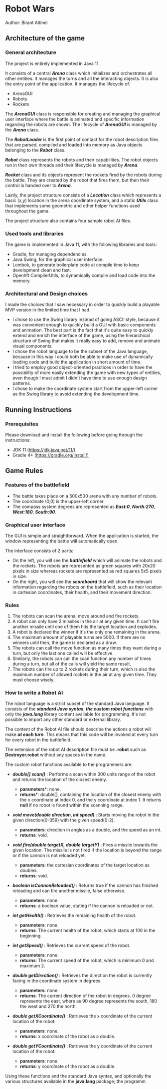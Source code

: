 # Robot Wars

Author: Birant Altinel

## Architecture of the game

### General architecture

The project is entirely implemented in Java 11.

It consists of a central ***Arena*** class
which initializes and orchestrates all other entities.
It manages the turns and all the interacting objects.
It is also the entry point of the application.
It manages the lifecycle of:

* ArenaGUI
* Robots
* Rockets

The ***ArenaGUI*** class is responsible for creating and managing
the graphical user interface where the battle is animated and specific
information regarding the robots are shown. The lifecycle of ***ArenaGUI*** is
managed by the ***Arena*** class.

The ***RobotLoader*** is the first point of contact for the robot description files
that are parsed, compiled and loaded into memory as Java objects belonging to the
***Robot*** class.

***Robot*** class represents the robots and their capabilities. The robot objects
run in their own threads and their lifecycle is managed by ***Arena***.

***Rocket*** class and its objects represent the rockets fired by the robots
during the battle. They are created by the robot that fires them, but then their control
is handed over to ***Arena***.

Lastly, the project structure consists of a ***Location*** class which represents a basic
(x,y) location in the arena coordinate system, and a static ***Utils*** class that implements
some geometric and other helper functions used throughout the game.

The project structure also contains four sample robot AI files.

### Used tools and libraries

The game is implemented in Java 11, with the following libraries and tools:

* Gradle, for managing dependencies.
* Java Swing, for the graphical user interface.
* Lombok, to generate boilerplate code at compile time to keep development clean and fast.
* Openhft CompilerUtils, to dynamically compile and load code into the memory.

### Architectural and Design choices

I made the choices that I saw necessary in order to quickly build a playable MVP version
in the limited time that I had.

* I chose to use the Swing library instead of going ASCII style, because it was convenient enough to quickly
build a GUI with basic components and animation. The best part is the fact that it's quite easy to
quickly extend and enrich the interface of the game, using the hierarchical structure of Swing
that makes it really easy to add, remove and animate visual components.
* I chose the robot language to be the subset of the Java language, because in this way I could both
be able to make use of dynamically loading code and build the application in short amount of time.
* I tried to employ good object-oriented practices in order to have the possibility of
more easily extending the game with new types of entities, even though I must admit I didn't
have time to use enough design patterns.
* I chose to make the coordinate system start from the upper-left corner as the Swing library
to avoid extending the development time.

## Running Instructions

### Prerequisites

Please download and install the following before going through the instructions:

* JDK 11 (<https://jdk.java.net/11/)>
* Gradle 4+ (<https://gradle.org/install/)>

## Game Rules

### Features of the battlefield

* The battle takes place on a 500x500 arena with any number of robots.
* The coordinate (0,0) is the upper-left corner.
* The compass system degrees are represented as ***East:0***, ***North:270***, ***West:180***, ***South:90***.

### Graphical user interface

The GUI is simple and straightforward. When the application is started, the window representing the battle will automatically open.

The interface consists of 2 parts:

* On the left, you will see the ***battlefield*** which will animate the robots and the rockets. The robots are represented as green squares with 20x20 pixels in size whereas rockets are represented as red squares 5x5 pixels in size.
* On the right, you will see the ***scoreboard*** that will show the relevant information regarding the robots on the battlefield, such as their location in cartesian coordinates, their health,
and their movement direction.

### Rules

1. The robots can scan the arena, move around and fire rockets.
2. A robot can only have 2 missiles in the air at any given time. It can't fire another missile
until one of them hits the target location and explodes.
3. A robot is declared the winner if it's the only one remaining in the arena.
4. The maximum amount of playable turns are 5000. If there are no winners until then, the game
is declared as a draw.
5. The robots can call the move function as many times they want during a turn, but only the last one called will be effective.
6. Similarly, the robots can call the scan function any number of times during a turn, but all of the calls will yield the same result.
7. The robots can fire up to 2 rockets during their turn, which is also the maximum number of allowed rockets in the air at any given time. They must choose wisely.

### How to write a Robot AI

The robot language is a strict subset of the standard Java language. It consists of the ***standard Java syntax***, ***the custom robot functions*** with only the ***java.lang*** library content available for programming. It's not possible to import any other standard or external library.

The content of the Robot AI file should describe the actions a robot will make ***at each turn***. 
This means that this code will be invoked at every turn for every robot in the battlefield. 

The extension of the robot AI description file must be **.robot** such as **Destroyer.robot** without any spaces in the name.

The custom robot functions available to the programmers are:

* ***double[] scan()*** : Performs a scan within 300 units range of the robot and returns the location of the closest enemy.
  * **parameters***: none.
  * **returns***: double[], containing the location of the closest enemy with the x coordinate at index 0, and the y coordinate at index 1. It returns **null** if no robot is found within the scanning range.

* ***void move(double direction, int speed)*** : Starts moving the robot in the given direction(0-359) with the given speed(0-2).
  * **parameters**: direction in angles as a double, and the speed as an int.
  * **returns**: void.

* ***void fire(double targetX, double targetY)*** : Fires a missile towards the given location. The missile is not fired if the location is beyond the range or if the cannon is not reloaded yet.
  * **parameters**: the cartesian coordinates of the target location as doubles.
  * **returns**: void.

* ***boolean isCannonReloaded()*** : Returns true if the cannon has finished reloading and can fire another missile, false otherwise.
  * **parameters**: none.
  * **returns**: a boolean value, stating if the cannon is reloaded or not.

* ***int getHealth()*** : Retrieves the remaining health of the robot.
  * **parameters**: none.
  * **returns**: The current health of the robot, which starts at 100 in the beginning.

* ***int getSpeed()*** : Retrieves the current speed of the robot.
  * **parameters**: none.
  * **returns**: The current speed of the robot, which is minimum 0 and maximum 2.

* ***double getDirection()*** : Retrieves the direction the robot is currently facing in the coordinate system in degrees.
  * **parameters**: none.
  * **returns**: The current direction of the robot in degrees. 0 degree represents the east, where as 90 degree represents the south, 180 the west and 270 the north.

* ***double getXCoordinate()*** : Retrieves the x coordinate of the current location of the robot:
  * **parameters**: none.
  * **returns**: x coordinate of the robot as a double.

* ***double getYCoordinate()*** : Retrieves the y coordinate of the current location of the robot:
  * **parameters**: none.
  * **returns**: y coordinate of the robot as a double.

Using these functions and the standard Java syntax, and optionally the various structures available in the **java.lang** package; the programm